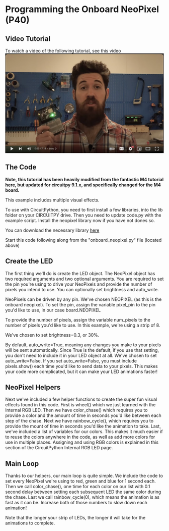 # Programming the Onboard NeoPixel (P40)

## Video Tutorial
To watch a video of the following tutorial, see this video
[![video](video_tutorial.png)](https://www.youtube.com/watch?v=qRyp4pKvi3g)

## The Code
**Note, this tutorial has been heavily modified from the fantastic M4 tutorial [here](https://learn.adafruit.com/adafruit-metro-m4-express-featuring-atsamd51/circuitpython-neopixel), but updated for circuitpy 9.1.x, and specifically changed for the M4 board.**

This example includes multiple visual effects.

To use with CircuitPython, you need to first install a few libraries, into the lib folder on your CIRCUITPY drive. Then you need to update code.py with the example script. Install the neopixel library now if you have not dones so. 

You can download the necessary library [here](../../../circuit_python_libraries/lib/neopixel.mpy)

Start this code following along from the "onboard_neopixel.py" file (located above) 

## Create the LED
The first thing we'll do is create the LED object. The NeoPixel object has two required arguments and two optional arguments. You are required to set the pin you're using to drive your NeoPixels and provide the number of pixels you intend to use. You can optionally set brightness and auto_write.

NeoPixels can be driven by any pin. We've chosen NEOPIXEL (as this is the onboard neopixel). To set the pin, assign the variable pixel_pin to the pin you'd like to use, in our case board.NEOPIXEL

To provide the number of pixels, assign the variable num_pixels to the number of pixels you'd like to use. In this example, we're using a strip of 8.

We've chosen to set brightness=0.3, or 30%.

By default, auto_write=True, meaning any changes you make to your pixels will be sent automatically. Since True is the default, if you use that setting, you don't need to include it in your LED object at all. We've chosen to set auto_write=False. If you set auto_write=False, you must include pixels.show() each time you'd like to send data to your pixels. This makes your code more complicated, but it can make your LED animations faster!

## NeoPixel Helpers
Next we've included a few helper functions to create the super fun visual effects found in this code. First is wheel() which we just learned with the Internal RGB LED. Then we have color_chase() which requires you to provide a color and the amount of time in seconds you'd like between each step of the chase. Next we have rainbow_cycle(), which requires you to provide the mount of time in seconds you'd like the animation to take. Last, we've included a list of variables for our colors. This makes it much easier if to reuse the colors anywhere in the code, as well as add more colors for use in multiple places. Assigning and using RGB colors is explained in this section of the CircuitPython Internal RGB LED page.

## Main Loop
Thanks to our helpers, our main loop is quite simple. We include the code to set every NeoPixel we're using to red, green and blue for 1 second each. Then we call color_chase(), one time for each color on our list with 0.1 second delay between setting each subsequent LED the same color during the chase. Last we call rainbow_cycle(0), which means the animation is as fast as it can be. Increase both of those numbers to slow down each animation!

Note that the longer your strip of LEDs, the longer it will take for the animations to complete.
